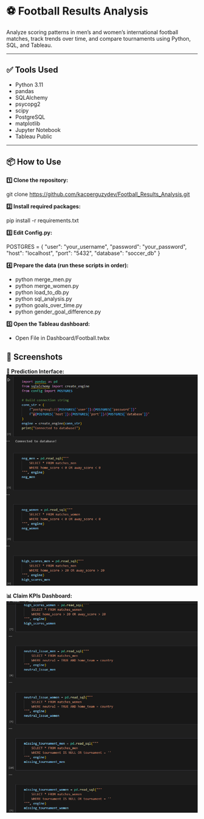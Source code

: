 # ⚽ Football Results Analysis

Analyze scoring patterns in men’s and women’s international football matches, track trends over time, and compare tournaments using Python, SQL, and Tableau.


---

## ✅ Tools Used

- Python 3.11
- pandas
- SQLAlchemy
- psycopg2
- scipy
- PostgreSQL
- matplotlib
- Jupyter Notebook
- Tableau Public

---

## 📦 How to Use

**1️⃣ Clone the repository:**

git clone https://github.com/kacperguzydev/Football_Results_Analysis.git

**2️⃣ Install required packages:**

pip install -r requirements.txt

**3️⃣ Edit Config.py:**

POSTGRES = {
    "user": "your_username",
    "password": "your_password",
    "host": "localhost",
    "port": "5432",
    "database": "soccer_db"
}

**4️⃣ Prepare the data (run these scripts in order):**
- python merge_men.py
- python merge_women.py
- python load_to_db.py
- python sql_analysis.py
- python goals_over_time.py
- python gender_goal_difference.py

**5️⃣ Open the Tableau dashboard:**
- Open File in Dashboard/Football.twbx
## 🚀 Screenshots

**🔮 Prediction Interface:**
![Prediction](images/1.png)

**📊 Claim KPIs Dashboard:**
![KPIs](images/2.png)
